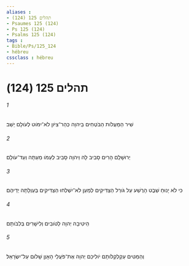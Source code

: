 ```yaml
---
aliases : 
- תהלים 125 (124)
- Psaumes 125 (124)
- Ps 125 (124)
- Psalms 125 (124)
tags : 
- Bible/Ps/125_124
- hébreu
cssclass : hébreu
---
```


# תהלים 125 (124)

###### 1
שִׁיר הַמַּעֲלֹות הַבֹּטְחִים בַּיהוָה כְּהַר־צִיֹּון לֹא־יִמֹּוט לְעֹולָם יֵשֵׁב׃
###### 2
יְרוּשָׁלִַם הָרִים סָבִיב לָהּ וַיהוָה סָבִיב לְעַמֹּו מֵעַתָּה וְעַד־עֹולָם׃
###### 3
כִּי לֹא יָנוּחַ שֵׁבֶט הָרֶשַׁע עַל גֹּורַל הַצַּדִּיקִים לְמַעַן לֹא־יִשְׁלְחוּ הַצַּדִּיקִים בְּעַוְלָתָה יְדֵיהֶם׃
###### 4
הֵיטִיבָה יְהוָה לַטֹּובִים וְלִישָׁרִים בְּלִבֹּותָם׃
###### 5
וְהַמַּטִּים עַקַלְקַלֹּותָם יֹולִיכֵם יְהוָה אֶת־פֹּעֲלֵי הָאָוֶן שָׁלֹום עַל־יִשְׂרָאֵל׃
